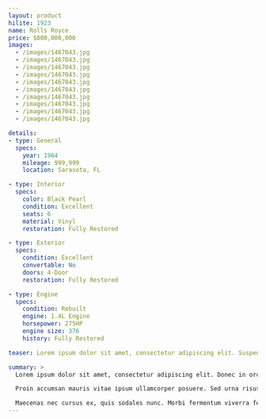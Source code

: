 ```yaml
---
layout: product
hilite: 1923
name: Rolls Royce
price: $000,000,000
images:
  - /images/1467043.jpg
  - /images/1467043.jpg
  - /images/1467043.jpg
  - /images/1467043.jpg
  - /images/1467043.jpg
  - /images/1467043.jpg
  - /images/1467043.jpg
  - /images/1467043.jpg
  - /images/1467043.jpg
  - /images/1467043.jpg

details:
- type: General
  specs:
    year: 1964
    mileage: 999,999
    location: Sarasota, FL

- type: Interior
  specs:
    color: Black Pearl
    condition: Excellent
    seats: 6
    material: Vinyl
    restoration: Fully Restored

- type: Exterior
  specs:
    condition: Excellent
    convertable: No
    doors: 4-Door
    restoration: Fully Restored

- type: Engine
  specs:
    condition: Rebuilt
    engine: 1.4L Engine
    horsepower: 275HP
    engine size: 376
    history: Fully Restored

teaser: Lorem ipsum dolor sit amet, consectetur adipiscing elit. Suspendisse molestie, lectus eu lacinia porttitor, massa urna porta ipsum, nec viverra dolor tortor eleifend odio. Proin sed placerat quam. Aliquam turpis velit, lacinia nec diam imperdiet, rhoncus gravida eros.

summary: >
  Lorem ipsum dolor sit amet, consectetur adipiscing elit. Donec in orci vitae nibh luctus elementum. Praesent pulvinar risus eget iaculis hendrerit. Nunc tincidunt vestibulum sem sit amet aliquet. In ipsum mi, malesuada at aliquam tristique, euismod ut ipsum. Curabitur eget quam eu ligula semper ullamcorper ac ut purus. Ut finibus congue massa, id semper arcu fringilla nec. Mauris mattis consequat pretium. Nullam viverra interdum nisl, a rhoncus tellus convallis in. Suspendisse vehicula lacinia semper. Sed vel sem blandit, accumsan ante quis, facilisis justo. Pellentesque habitant morbi tristique senectus et netus et malesuada fames ac turpis egestas. Fusce ligula orci, fringilla quis sem nec, auctor imperdiet arcu.

  Proin accumsan mauris vitae ipsum ullamcorper posuere. Sed urna risus, porttitor quis porttitor in, pharetra a tortor. Suspendisse eu sapien a felis consectetur bibendum sed ac eros. Maecenas id odio lorem. Nulla tincidunt neque leo, sit amet iaculis enim feugiat luctus. Phasellus luctus bibendum mi a semper. Donec finibus cursus mauris id mollis. Vestibulum eget maximus felis. Cras rhoncus lectus vel lectus ultrices venenatis. Curabitur dictum, lacus nec dignissim facilisis, ante nisi semper felis, sed feugiat nunc augue eget ipsum. Quisque vel gravida lorem, sit amet sodales felis. Proin vel pharetra turpis.

  Maecenas nec cursus ex, quis sodales nunc. Morbi fermentum viverra feugiat. Vestibulum ante ipsum primis in faucibus orci luctus et ultrices posuere cubilia Curae; In nec erat laoreet, elementum massa eget, vehicula metus. Sed ac eros in ipsum consectetur vehicula. Ut ante justo, placerat aliquam suscipit vel, tincidunt ut sapien. Proin enim mi, feugiat in ex quis, commodo aliquet sapien. Maecenas pharetra aliquet porttitor.
---
```

